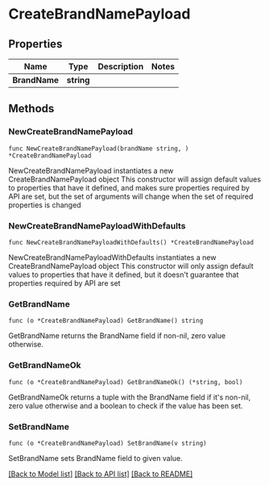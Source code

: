 # CreateBrandNamePayload

## Properties

Name | Type | Description | Notes
------------ | ------------- | ------------- | -------------
**BrandName** | **string** |  | 

## Methods

### NewCreateBrandNamePayload

`func NewCreateBrandNamePayload(brandName string, ) *CreateBrandNamePayload`

NewCreateBrandNamePayload instantiates a new CreateBrandNamePayload object
This constructor will assign default values to properties that have it defined,
and makes sure properties required by API are set, but the set of arguments
will change when the set of required properties is changed

### NewCreateBrandNamePayloadWithDefaults

`func NewCreateBrandNamePayloadWithDefaults() *CreateBrandNamePayload`

NewCreateBrandNamePayloadWithDefaults instantiates a new CreateBrandNamePayload object
This constructor will only assign default values to properties that have it defined,
but it doesn't guarantee that properties required by API are set

### GetBrandName

`func (o *CreateBrandNamePayload) GetBrandName() string`

GetBrandName returns the BrandName field if non-nil, zero value otherwise.

### GetBrandNameOk

`func (o *CreateBrandNamePayload) GetBrandNameOk() (*string, bool)`

GetBrandNameOk returns a tuple with the BrandName field if it's non-nil, zero value otherwise
and a boolean to check if the value has been set.

### SetBrandName

`func (o *CreateBrandNamePayload) SetBrandName(v string)`

SetBrandName sets BrandName field to given value.



[[Back to Model list]](../README.md#documentation-for-models) [[Back to API list]](../README.md#documentation-for-api-endpoints) [[Back to README]](../README.md)


